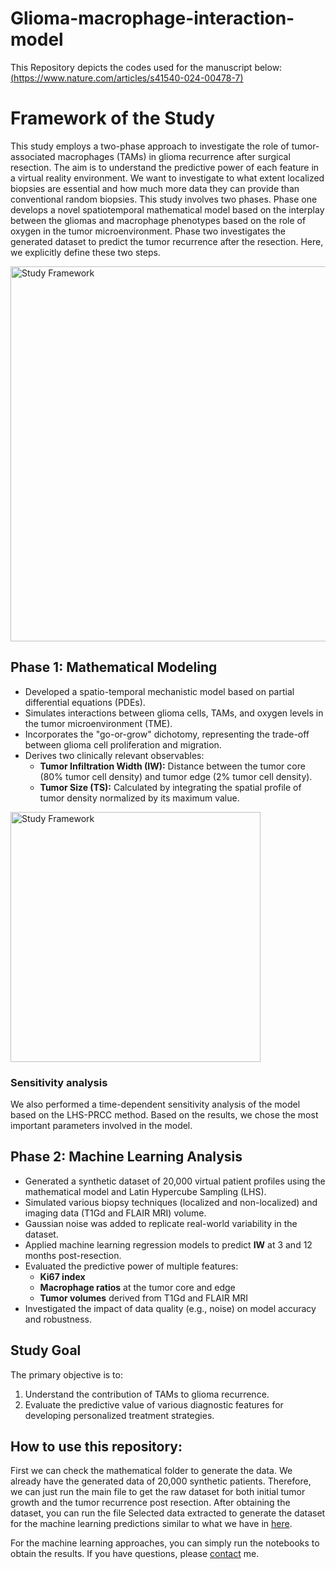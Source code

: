 
# Glioma-macrophage-interaction-model

This Repository depicts the codes used for the manuscript below:
[(https://www.nature.com/articles/s41540-024-00478-7)](https://www.nature.com/articles/s41540-024-00478-7)

# Framework of the Study

This study employs a two-phase approach to investigate the role of tumor-associated macrophages (TAMs) in glioma recurrence after surgical resection. The aim is to understand the predictive power of each feature in a virtual reality environment. We want to investigate to what extent localized biopsies are essential and how much more data they can provide than conventional random biopsies. This study involves two phases. Phase one develops a novel spatiotemporal mathematical model based on the interplay between the gliomas and macrophage phenotypes based on the role of oxygen in the tumor microenvironment. Phase two investigates the generated dataset to predict the tumor recurrence after the resection. Here, we explicitly define these two steps.

<img src="https://github.com/user-attachments/assets/09626458-9041-4686-ac28-4b0c4c9dc0db" alt="Study Framework" width="600">



## Phase 1: Mathematical Modeling

- Developed a spatio-temporal mechanistic model based on partial differential equations (PDEs).
- Simulates interactions between glioma cells, TAMs, and oxygen levels in the tumor microenvironment (TME).
- Incorporates the "go-or-grow" dichotomy, representing the trade-off between glioma cell proliferation and migration.
- Derives two clinically relevant observables:
  - **Tumor Infiltration Width (IW):** Distance between the tumor core (80% tumor cell density) and tumor edge (2% tumor cell density).
  - **Tumor Size (TS):** Calculated by integrating the spatial profile of tumor density normalized by its maximum value.
 
<img src="https://github.com/user-attachments/assets/0ed49bc0-474c-4747-9df6-1306417c53b7" alt="Study Framework" width="400">

### Sensitivity analysis

We also performed a time-dependent sensitivity analysis of the model based on the LHS-PRCC method. Based on the results, we chose the most important parameters involved in the model.

## Phase 2: Machine Learning Analysis

- Generated a synthetic dataset of 20,000 virtual patient profiles using the mathematical model and Latin Hypercube Sampling (LHS).
- Simulated various biopsy techniques (localized and non-localized) and imaging data (T1Gd and FLAIR MRI) volume.
- Gaussian noise was added to replicate real-world variability in the dataset.
- Applied machine learning regression models to predict **IW** at 3 and 12 months post-resection.
- Evaluated the predictive power of multiple features:
  - **Ki67 index**
  - **Macrophage ratios** at the tumor core and edge
  - **Tumor volumes** derived from T1Gd and FLAIR MRI
- Investigated the impact of data quality (e.g., noise) on model accuracy and robustness.

## Study Goal

The primary objective is to:
1. Understand the contribution of TAMs to glioma recurrence.
2. Evaluate the predictive value of various diagnostic features for developing personalized treatment strategies.

## How to use this repository:

First we can check the mathematical folder to generate the data. We already have the generated data of 20,000 synthetic patients. Therefore, we can just run the main file to get the raw dataset for both initial tumor growth and the tumor recurrence post resection.
After obtaining the dataset, you can run the file Selected data extracted to generate the dataset for the machine learning predictions similar to what we have in [here](https://github.com/pejmanshojam31/glioma_macrophage_model/tree/main/data). 

For the machine learning approaches, you can simply run the notebooks to obtain the results. If you have questions, please [contact](pejman.shojaee@tu-dresden.de) me.
